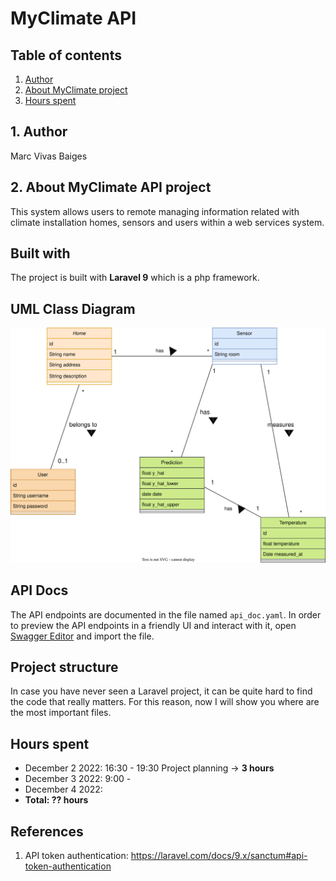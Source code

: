 # MyClimate API

## Table of contents
1. [Author](#1-author)
2. [About MyClimate project](#2-about-myclimate-api-project)
3. [Hours spent]()

## 1. Author
Marc Vivas Baiges

## 2. About MyClimate API project
This system allows users to remote managing information related with
climate installation homes, sensors and users within a web services system.

## Built with
The project is built with **Laravel 9** which is a php framework.

## UML Class Diagram
![UML Class Diagram](api_uml_diagram.svg)

## API Docs
The API endpoints are documented in the file named `api_doc.yaml`. In order to preview 
the API endpoints in a friendly UI and interact with it, 
open [Swagger Editor](https://editor.swagger.io/) and import the file.  

## Project structure
In case you have never seen a Laravel project, it can be quite hard to 
find the code that really matters. For this reason, now I will show you where
are the most important files.
## Hours spent
- December 2 2022: 16:30 - 19:30  Project planning ->  <strong> 3 hours </strong>  
- December 3 2022: 9:00 - 
- December 4 2022: 
- <strong>  Total:   ?? hours  </strong> 

## References
1. API token authentication: https://laravel.com/docs/9.x/sanctum#api-token-authentication
